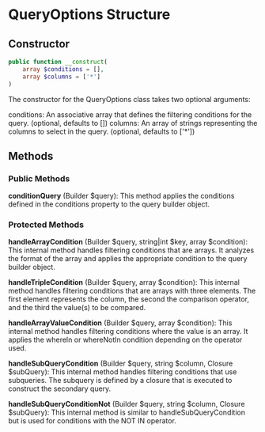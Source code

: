 # QueryOptions Structure

## Constructor

```php
public function __construct(
    array $conditions = [],
    array $columns = ['*']
)
```

The constructor for the QueryOptions class takes two optional arguments:

conditions: An associative array that defines the filtering conditions for the query. (optional, defaults to [])
columns: An array of strings representing the columns to select in the query. (optional, defaults to ['*'])

## Methods

### Public Methods

**conditionQuery** (Builder $query): This method applies the conditions defined in the conditions property to the query
builder object.

### Protected Methods

**handleArrayCondition** (Builder $query, string|int $key, array $condition): This internal method handles filtering
conditions that are arrays. It analyzes the format of the array and applies the appropriate condition to the query
builder object.

**handleTripleCondition** (Builder $query, array $condition): This internal method handles filtering conditions that are
arrays with three elements. The first element represents the column, the second the comparison operator, and the third
the value(s) to be compared.

**handleArrayValueCondition** (Builder $query, array $condition): This internal method handles filtering conditions
where the value is an array. It applies the whereIn or whereNotIn condition depending on the operator used.

**handleSubQueryCondition** (Builder $query, string $column, Closure $subQuery): This internal method handles filtering
conditions that use subqueries. The subquery is defined by a closure that is executed to construct the secondary query.

**handleSubQueryConditionNot** (Builder $query, string $column, Closure $subQuery): This internal method is similar to
handleSubQueryCondition but is used for conditions with the NOT IN operator.

